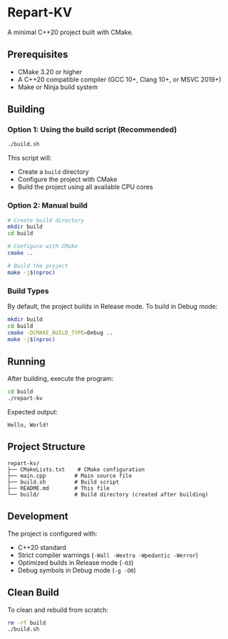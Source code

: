 # Repart-KV

A minimal C++20 project built with CMake.

## Prerequisites

- CMake 3.20 or higher
- A C++20 compatible compiler (GCC 10+, Clang 10+, or MSVC 2019+)
- Make or Ninja build system

## Building

### Option 1: Using the build script (Recommended)

```bash
./build.sh
```

This script will:
- Create a `build` directory
- Configure the project with CMake
- Build the project using all available CPU cores

### Option 2: Manual build

```bash
# Create build directory
mkdir build
cd build

# Configure with CMake
cmake ..

# Build the project
make -j$(nproc)
```

### Build Types

By default, the project builds in Release mode. To build in Debug mode:

```bash
mkdir build
cd build
cmake -DCMAKE_BUILD_TYPE=Debug ..
make -j$(nproc)
```

## Running

After building, execute the program:

```bash
cd build
./repart-kv
```

Expected output:
```
Hello, World!
```

## Project Structure

```
repart-kv/
├── CMakeLists.txt    # CMake configuration
├── main.cpp         # Main source file
├── build.sh         # Build script
├── README.md        # This file
└── build/           # Build directory (created after building)
```

## Development

The project is configured with:
- C++20 standard
- Strict compiler warnings (`-Wall -Wextra -Wpedantic -Werror`)
- Optimized builds in Release mode (`-O3`)
- Debug symbols in Debug mode (`-g -O0`)

## Clean Build

To clean and rebuild from scratch:

```bash
rm -rf build
./build.sh
```
